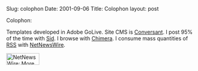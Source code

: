Slug: colophon
Date: 2001-09-06
Title: Colophon
layout: post

<p>Colophon:</p>
<p>Templates developed in Adobe GoLive. Site CMS is <a href="http://www.free-conversant.com">Conversant</a>. I post 95% of the time with <a href="http://sid.redmonk.net">Sid</a>. I browse with <a href="http://www.mozilla.org/projects/chimera/">Chimera</a>. I consume mass quantities of <a href="http://backend.userland.com/rss">RSS</a> with <a href="http://www.ranchero.com/software/netnewswire">NetNewsWire</a>.</p>
<p> <a href="http://ranchero.com/software/netnewswire/" title="More news, less junk. Faster."><img alt="NetNewsWire: More news, less junk. Faster" border="0" height="31" src="https://ranchero.com/images/netNewsWire.jpg" width="88" /></a></p>
